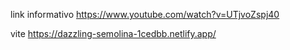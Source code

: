 link informativo https://www.youtube.com/watch?v=UTjvoZspj40

vite https://dazzling-semolina-1cedbb.netlify.app/